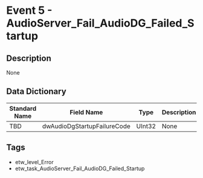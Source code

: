# Event 5 - AudioServer_Fail_AudioDG_Failed_Startup

## Description
None

## Data Dictionary
|Standard Name|Field Name|Type|Description|Sample Value|
|---|---|---|---|---|
|TBD|dwAudioDgStartupFailureCode|UInt32|None|`None`|

## Tags
* etw_level_Error
* etw_task_AudioServer_Fail_AudioDG_Failed_Startup